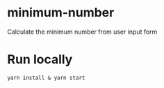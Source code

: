 # minimum-number
  Calculate the minimum number from user input form

   # Run locally

    yarn install & yarn start
 
